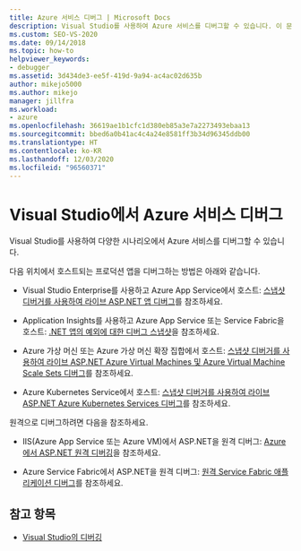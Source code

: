 ```yaml
---
title: Azure 서비스 디버그 | Microsoft Docs
description: Visual Studio를 사용하여 Azure 서비스를 디버그할 수 있습니다. 이 문서의 링크를 사용하여 이 작업을 수행하는 다양한 방법에 대해 알아봅니다.
ms.custom: SEO-VS-2020
ms.date: 09/14/2018
ms.topic: how-to
helpviewer_keywords:
- debugger
ms.assetid: 3d434de3-ee5f-419d-9a94-ac4ac02d635b
author: mikejo5000
ms.author: mikejo
manager: jillfra
ms.workload:
- azure
ms.openlocfilehash: 36619ae1b1cfc1d380eb85a3e7a2273493ebaa13
ms.sourcegitcommit: bbed6a0b41ac4c4a24e8581ff3b34d96345ddb00
ms.translationtype: HT
ms.contentlocale: ko-KR
ms.lasthandoff: 12/03/2020
ms.locfileid: "96560371"
---
```

# <a name="debug-azure-services-in-visual-studio"></a>Visual Studio에서 Azure 서비스 디버그

Visual Studio를 사용하여 다양한 시나리오에서 Azure 서비스를 디버그할 수 있습니다.

다음 위치에서 호스트되는 프로덕션 앱을 디버그하는 방법은 아래와 같습니다.

- Visual Studio Enterprise를 사용하고 Azure App Service에서 호스트: [스냅샷 디버거를 사용하여 라이브 ASP.NET 앱 디버그](../debugger/debug-live-azure-applications.md)를 참조하세요.

- Application Insights를 사용하고 Azure App Service 또는 Service Fabric을 호스트: [.NET 앱의 예외에 대한 디버그 스냅샷](/azure/application-insights/app-insights-snapshot-debugger)을 참조하세요.

- Azure 가상 머신 또는 Azure 가상 머신 확장 집합에서 호스트: [스냅샷 디버거를 사용하여 라이브 ASP.NET Azure Virtual Machines 및 Azure Virtual Machine Scale Sets 디버그](../debugger/debug-live-azure-virtual-machines.md)를 참조하세요.

- Azure Kubernetes Service에서 호스트: [스냅샷 디버거를 사용하여 라이브 ASP.NET Azure Kubernetes Services 디버그](../debugger/debug-live-azure-kubernetes.md)를 참조하세요.

원격으로 디버그하려면 다음을 참조하세요.

- IIS(Azure App Service 또는 Azure VM)에서 ASP.NET을 원격 디버그: [Azure에서 ASP.NET 원격 디버깅](remote-debugging-azure.md)을 참조하세요.

- Azure Service Fabric에서 ASP.NET을 원격 디버그: [원격 Service Fabric 애플리케이션 디버그](/azure/service-fabric/service-fabric-debugging-your-application#debug-a-remote-service-fabric-application)를 참조하세요.

## <a name="see-also"></a>참고 항목

- [Visual Studio의 디버깅](../debugger/index.yml)
